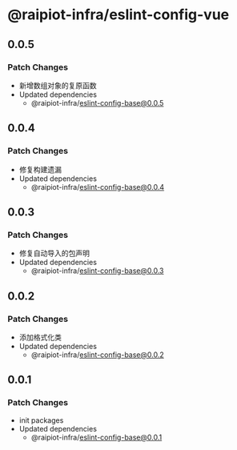 # @raipiot-infra/eslint-config-vue

## 0.0.5

### Patch Changes

- 新增数组对象的复原函数
- Updated dependencies
  - @raipiot-infra/eslint-config-base@0.0.5

## 0.0.4

### Patch Changes

- 修复构建遗漏
- Updated dependencies
  - @raipiot-infra/eslint-config-base@0.0.4

## 0.0.3

### Patch Changes

- 修复自动导入的包声明
- Updated dependencies
  - @raipiot-infra/eslint-config-base@0.0.3

## 0.0.2

### Patch Changes

- 添加格式化类
- Updated dependencies
  - @raipiot-infra/eslint-config-base@0.0.2

## 0.0.1

### Patch Changes

- init packages
- Updated dependencies
  - @raipiot-infra/eslint-config-base@0.0.1
